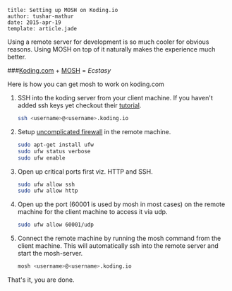 ```metadata
title: Setting up MOSH on Koding.io
author: tushar-mathur
date: 2015-apr-19
template: article.jade
```

Using a remote server for development is so much cooler for obvious reasons. Using MOSH on top of it naturally makes the experience much better.

###[Koding.com](https://koding.com) + [MOSH](https://mosh.mit.edu/#getting) = *Ecstasy*


Here is how you can get mosh to work on koding.com

1. SSH into the koding server from your client machine. If you haven't added ssh keys yet checkout their [tutorial](http://learn.koding.com/guides/ssh-into-your-vm/). 
    ```bash
    ssh <username>@<username>.koding.io
    ```

2. Setup [uncomplicated firewall](http://learn.koding.com/guides/enable-ufw/) in the remote machine.
    ```bash
    sudo apt-get install ufw
    sudo ufw status verbose
    sudo ufw enable
    ```

3. Open up critical ports first viz. HTTP and SSH.
    ```bash
    sudo ufw allow ssh
    sudo ufw allow http    
    ```

4. Open up the port (60001 is used by mosh in most cases) on the remote machine for the client machine to access it via udp.
    ```bash
    sudo ufw allow 60001/udp
    ```

5. Connect the remote machine by running the mosh command from the client machine. This will automatically ssh into the remote server and start the mosh-server.
    ```bash
    mosh <username>@<username>.koding.io
    ```

That's it, you are done.